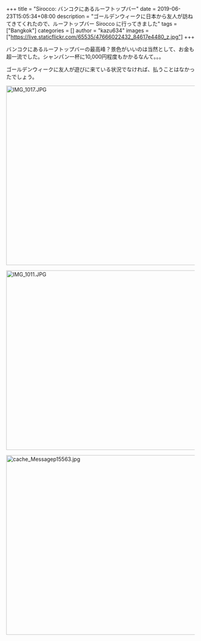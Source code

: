 +++
title = "Sirocco: バンコクにあるルーフトップバー"
date = 2019-06-23T15:05:34+08:00
description = "ゴールデンウィークに日本から友人が訪ねてきてくれたので、ルーフトップバー Sirocco に行ってきました"
tags = ["Bangkok"]
categories = []
author = "kazu634"
images = ["https://live.staticflickr.com/65535/47666022432_84617e4480_z.jpg"]
+++

バンコクにあるルーフトップバーの最高峰？景色がいいのは当然として、お金も超一流でした。シャンパン一杯に10,000円程度もかかるなんて。。。

ゴールデンウィークに友人が遊びに来ている状況でなければ、払うことはなかったでしょう。

<a data-flickr-embed="true"  href="https://www.flickr.com/photos/42332031@N02/47662209062/in/album-72157680109912548/" title="IMG_1017.JPG"><img src="https://live.staticflickr.com/65535/47662209062_e8a9a806d6_z.jpg" width="640" height="480" alt="IMG_1017.JPG"></a><script async src="//embedr.flickr.com/assets/client-code.js" charset="utf-8"></script>

<a data-flickr-embed="true"  href="https://www.flickr.com/photos/42332031@N02/33838008088/in/album-72157680109912548/" title="IMG_1011.JPG"><img src="https://live.staticflickr.com/65535/33838008088_379d3b9509_z.jpg" width="640" height="480" alt="IMG_1011.JPG"></a><script async src="//embedr.flickr.com/assets/client-code.js" charset="utf-8"></script>

<a data-flickr-embed="true"  href="https://www.flickr.com/photos/42332031@N02/47666022432/in/album-72157680109912548/" title="cache_Messagep15563.jpg"><img src="https://live.staticflickr.com/65535/47666022432_84617e4480_z.jpg" width="640" height="480" alt="cache_Messagep15563.jpg"></a><script async src="//embedr.flickr.com/assets/client-code.js" charset="utf-8"></script>
